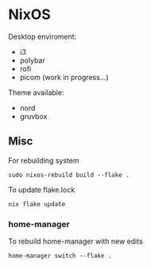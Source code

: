 # NixOS

Desktop enviroment:
- i3
- polybar
- rofi
- picom (work in progress...)

Theme available:
- nord
- gruvbox

## Misc

For rebuilding system
```
sudo nixos-rebuild build --flake .
```
To update flake.lock
```
nix flake update
```
### home-manager

To rebuild home-manager with new edits
```
home-manager switch --flake .
```
